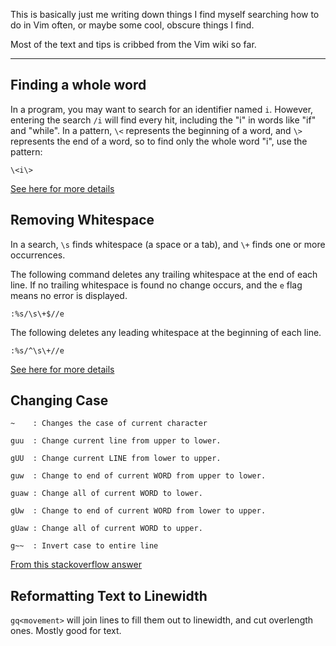 This is basically just me writing down things I find myself searching how to do
in Vim often, or maybe some cool, obscure things I find.

Most of the text and tips is cribbed from the Vim wiki so far.

--------------------------------------------------------------------------------

Finding a whole word
--------------------
In a program, you may want to search for an identifier named `i`. However,
entering the search `/i` will find every hit, including the "i" in words like 
"if" and "while". In a pattern, `\<` represents the beginning of a word, and 
`\>` represents the end of a word, so to find only the whole word "i", use the
pattern:

```\<i\>```

[See here for more details][1]


Removing Whitespace
-------------------
In a search, `\s` finds whitespace (a space or a tab), and `\+` finds one or 
more occurrences.

The following command deletes any trailing whitespace at the end of each line.
If no trailing whitespace is found no change occurs, and the `e` flag means no
error is displayed.

```:%s/\s\+$//e```

The following deletes any leading whitespace at the beginning of each line.

```:%s/^\s\+//e```

[See here for more details][2]


Changing Case
-------------
 ```
~    : Changes the case of current character

guu  : Change current line from upper to lower.

gUU  : Change current LINE from lower to upper.

guw  : Change to end of current WORD from upper to lower.

guaw : Change all of current WORD to lower.

gUw  : Change to end of current WORD from lower to upper.

gUaw : Change all of current WORD to upper.

g~~  : Invert case to entire line
```

[From this stackoverflow answer][3]


Reformatting Text to Linewidth
------------------------------
`gq<movement>` will join lines to fill them out to linewidth, and cut overlength ones. Mostly good for text.







[1]: http://vim.wikia.com/wiki/Search_patterns
[2]: http://vim.wikia.com/wiki/Remove_unwanted_spaces
[3]: https://stackoverflow.com/questions/2946051/changing-case-in-vim
